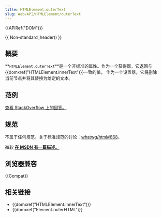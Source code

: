 ```yaml
---
title: HTMLElement.outerText
slug: Web/API/HTMLElement/outerText
---
```


{{APIRef("DOM")}}

{{ Non-standard_header() }}

## 概要

**`HTMLElement.outerText`**是一个非标准的属性。作为一个获得器，它返回与{{domxref("HTMLElement.innerText")}}一致的值。 作为一个设置器，它将删除当前节点并将其替换为给定的文本。

## 范例

[查看 StackOverflow 上的回答。](https://stackoverflow.com/a/18481435)

## 规范

不属于任何规范。关于标准规范的讨论：[whatwg/html#668](https://github.com/whatwg/html/issues/668)。

微软 **[在 MSDN 有一篇描述。](<https://msdn.microsoft.com/en-us/library/ms534311(v=vs.85).aspx>)**

## 浏览器兼容

{{Compat}}

## 相关链接

- {{domxref("HTMLElement.innerText")}}
- {{domxref("Element.outerHTML")}}
